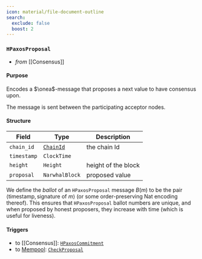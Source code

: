 ```yaml
---
icon: material/file-document-outline
search:
  exclude: false
  boost: 2
---
```


### `HPaxosProposal`

<!-- --8<-- [start:purpose] -->
- _from_ [[Consensus]]

#### Purpose

Encodes a $\onea$-message that proposes a next value to have consensus upon.
<!-- --8<-- [end:purpose] -->
<!-- --8<-- [start:details] -->
The message is sent between the participating acceptor nodes.

#### Structure

| Field | Type | Description |
| ----- | ---- | ----------- |
| `chain_id` | [`ChainId`](#ChainId) | the chain Id |
| `timestamp` | `ClockTime` ||
| `height` | `Height` | height of the block |
| `proposal` | `NarwhalBlock` | proposed value |

<!-- !!! todo

    should this also include some kind of Hash representing who the proposer thinks the current  "quorums" are? That would ensure some kind of double-check, but may not be necessary...
-->

We define the _ballot_ of an `HPaxosProposal` message $B(m)$ to be the pair $\left\langle\textrm{timestamp}, \textrm{signature of }m\right\rangle$ (or some order-preserving Nat encoding thereof).
This ensures that `HPaxosProposal` ballot numbers are unique, and when proposed by honest proposers, they increase with time (which is useful for liveness). 

#### Triggers

- to [[Consensus]]: [`HPaxosCommitment`](#hpaxoscommitment)
- to [Mempool](#Mempool): [`CheckProposal`](#CheckProposal)

<!-- --8<-- [end:details] -->
<!---
```rust
struct Proposal {
  chain_id : ChainId,
  height : Height,
  timestamp : ClockTime,
  proposal : NarwhalBlock,
  // should this also include some kind of Hash representing who the proposer thinks the current
  // "quorums" are? That would ensure some kind of double-check, but may not be necessary...
}
-->
